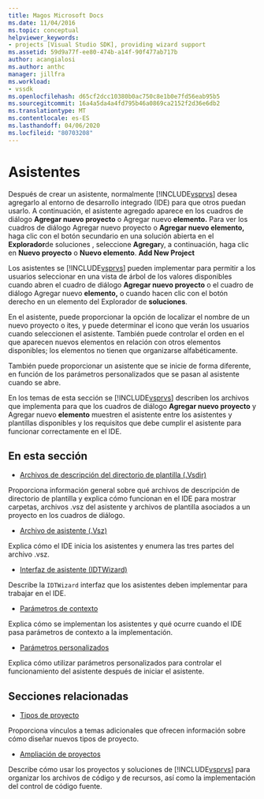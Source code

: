 ```yaml
---
title: Magos Microsoft Docs
ms.date: 11/04/2016
ms.topic: conceptual
helpviewer_keywords:
- projects [Visual Studio SDK], providing wizard support
ms.assetid: 59d9a77f-ee80-474b-a14f-90f477ab717b
author: acangialosi
ms.author: anthc
manager: jillfra
ms.workload:
- vssdk
ms.openlocfilehash: d65cf2dcc10380b0ac750c8e1b0e7fd56eab95b5
ms.sourcegitcommit: 16a4a5da4a4fd795b46a0869ca2152f2d36e6db2
ms.translationtype: MT
ms.contentlocale: es-ES
ms.lasthandoff: 04/06/2020
ms.locfileid: "80703208"
---
```

# <a name="wizards"></a>Asistentes
Después de crear un asistente, normalmente [!INCLUDE[vsprvs](../../code-quality/includes/vsprvs_md.md)] desea agregarlo al entorno de desarrollo integrado (IDE) para que otros puedan usarlo. A continuación, el asistente agregado aparece en los cuadros de diálogo **Agregar nuevo proyecto** o Agregar nuevo **elemento.** Para ver los cuadros de diálogo Agregar nuevo proyecto o **Agregar nuevo elemento,** haga clic con el botón secundario en una solución abierta en el **Explorador**de soluciones , seleccione **Agregar**y, a continuación, haga clic en **Nuevo proyecto** o **Nuevo elemento**. **Add New Project**

 Los asistentes se [!INCLUDE[vsprvs](../../code-quality/includes/vsprvs_md.md)] pueden implementar para permitir a los usuarios seleccionar en una vista de árbol de los valores disponibles cuando abren el cuadro de diálogo **Agregar nuevo proyecto** o el cuadro de diálogo Agregar nuevo **elemento,** o cuando hacen clic con el botón derecho en un elemento del Explorador de **soluciones**.

 En el asistente, puede proporcionar la opción de localizar el nombre de un nuevo proyecto o ites, y puede determinar el icono que verán los usuarios cuando seleccionen el asistente. También puede controlar el orden en el que aparecen nuevos elementos en relación con otros elementos disponibles; los elementos no tienen que organizarse alfabéticamente.

 También puede proporcionar un asistente que se inicie de forma diferente, en función de los parámetros personalizados que se pasan al asistente cuando se abre.

 En los temas de esta sección se [!INCLUDE[vsprvs](../../code-quality/includes/vsprvs_md.md)] describen los archivos que implementa para que los cuadros de diálogo **Agregar nuevo proyecto** y Agregar nuevo **elemento** muestren el asistente entre los asistentes y plantillas disponibles y los requisitos que debe cumplir el asistente para funcionar correctamente en el IDE.

## <a name="in-this-section"></a>En esta sección
- [Archivos de descripción del directorio de plantilla (.Vsdir)](../../extensibility/internals/template-directory-description-dot-vsdir-files.md)

 Proporciona información general sobre qué archivos de descripción de directorio de plantilla y explica cómo funcionan en el IDE para mostrar carpetas, archivos .vsz del asistente y archivos de plantilla asociados a un proyecto en los cuadros de diálogo.

- [Archivo de asistente (.Vsz)](../../extensibility/internals/wizard-dot-vsz-file.md)

 Explica cómo el IDE inicia los asistentes y enumera las tres partes del archivo .vsz.

- [Interfaz de asistente (IDTWizard)](../../extensibility/internals/wizard-interface-idtwizard.md)

 Describe la `IDTWizard` interfaz que los asistentes deben implementar para trabajar en el IDE.

- [Parámetros de contexto](../../extensibility/internals/context-parameters.md)

 Explica cómo se implementan los asistentes y qué ocurre cuando el IDE pasa parámetros de contexto a la implementación.

- [Parámetros personalizados](../../extensibility/internals/custom-parameters.md)

 Explica cómo utilizar parámetros personalizados para controlar el funcionamiento del asistente después de iniciar el asistente.

## <a name="related-sections"></a>Secciones relacionadas
- [Tipos de proyecto](../../extensibility/internals/project-types.md)

 Proporciona vínculos a temas adicionales que ofrecen información sobre cómo diseñar nuevos tipos de proyecto.

- [Ampliación de proyectos](../../extensibility/extending-projects.md)

 Describe cómo usar los proyectos y soluciones de [!INCLUDE[vsprvs](../../code-quality/includes/vsprvs_md.md)] para organizar los archivos de código y de recursos, así como la implementación del control de código fuente.
